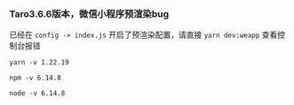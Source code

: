 ### Taro3.6.6版本，微信小程序预渲染bug

已经在 `config -> index.js` 开启了预渲染配置，请直接 `yarn dev:weapp` 查看控制台报错

`yarn -v 1.22.19`

`npm -v 6.14.8 `

`node -v 6.14.8`